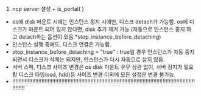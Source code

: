 1. ncp server 샐성 + is_portal(          )
-  os에 disk 마운트 시에는 인스턴스 정지 시에만, 디스크 detach가 가능함. os에 디스크가 마운트 되어 있지 않다면, disk 추가 제거 가능 (자동으로 인스턴스 중지 하고 detach하는 옵션이 있음.*stop_instance_before_detaching)
-  인스턴스 실행 중에도, 디스크 연결은 가능함.
-  stop_instance_before_detaching = "true" : true일 경우 인스턴스가 자동 중지 되면서 디스크가 삭제는 되지만, 인스턴스가 다시 자동으로 살지 않음.
-  서버 스펙, 디스크 사이즈 변경은 os disk 마운트 유무 상관 없이, 서버 정지가 필요함 디스크 타입(ssd, hdd)등 사이즈 변경 이외에 모든 설정은 변경 불가능
-  !!!!!!!!!!!!!!!!!!!!!!!!!!!!!!!!!!!!!!!!!!!!!!!!!!!!!!!!!!!!!!!!!!!!!!!!!!!!!!!!!!!!!!!!!!!!!!!!!!!!!!!!!!!!!!!!!!!!!!!!!!!!!!!
